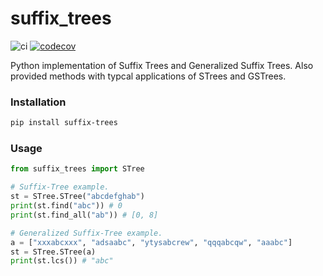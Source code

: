 # suffix_trees

![ci](https://github.com/ptrus/suffix-trees/workflows/ci/badge.svg)
[![codecov](https://codecov.io/gh/ptrus/suffix-trees/branch/master/graph/badge.svg)](https://codecov.io/gh/ptrus/suffix-trees)

Python implementation of Suffix Trees and Generalized Suffix Trees. Also provided methods with typcal applications of STrees and GSTrees. 

### Installation

```bash
pip install suffix-trees
```

### Usage

```python
from suffix_trees import STree

# Suffix-Tree example.
st = STree.STree("abcdefghab")
print(st.find("abc")) # 0
print(st.find_all("ab")) # [0, 8]

# Generalized Suffix-Tree example.
a = ["xxxabcxxx", "adsaabc", "ytysabcrew", "qqqabcqw", "aaabc"]
st = STree.STree(a)
print(st.lcs()) # "abc"
```
